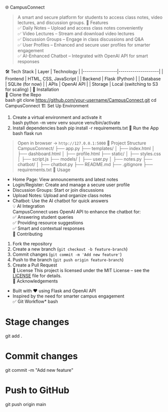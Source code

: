 🌐 CampusConnect  
> A smart and secure platform for students to access class notes, video lectures, and discussion groups.
🚀 Features  
✅ Daily Notes – Upload and access class notes conveniently  
✅ Video Lectures – Stream and download video lectures  
✅ Discussion Groups – Engage in class discussions and Q&A  
✅ User Profiles – Enhanced and secure user profiles for smarter engagement  
✅ AI-Enhanced Chatbot – Integrated with OpenAI API for smart responses  
 

🛠️ Tech Stack
| Layer           | Technology         |
|-----------------|--------------------|
| Frontend    | HTML, CSS, JavaScript |
| Backend     | Flask (Python)      |
| Database     | SQLite (for now)    |
| APIs         | OpenAI API          |
| Storage       | Local (switching to S3 for scaling) |
🎯 Installation  
🔽 Clone the Repo  
bash
git clone https://github.com/your-username/CampusConnect.git
cd CampusConnect
🏗️ Set Up Environment  
1. Create a virtual environment and activate it  
bash
python -m venv venv
source venv/bin/activate
2. Install dependencies
bash
pip install -r requirements.txt
🚀 Run the App  
bash
flask run

> Open in browser → `http://127.0.0.1:5000`
 📂 Project Structure
CampusConnect/
├── app.py
├── templates/
│   ├── index.html
│   ├── dashboard.html
│   ├── profile.html
├── static/
│   ├── styles.css
│   ├── script.js
├── models/
│   ├── user.py
│   ├── notes.py
├── chatbot/
│   ├── chatbot.py
├── README.md
├── .gitignore
├── requirements.txt
>  🧪 Usage  
- Home Page: View announcements and latest notes  
- Login/Register: Create and manage a secure user profile  
- Discussion Groups: Start or join discussions  
- Upload Notes: Upload and organize class notes  
- Chatbot: Use the AI chatbot for quick answers  
 💡 AI Integration  
CampusConnect uses OpenAI API to enhance the chatbot for:  
✅ Answering student queries  
✅ Providing resource suggestions  
✅ Smart and contextual responses  
 🤝 Contributing  
1. Fork the repository  
2. Create a new branch (`git checkout -b feature-branch`)  
3. Commit changes (`git commit -m 'Add new feature'`)  
4. Push to the branch (`git push origin feature-branch`)  
5. Create a Pull Request  
 📄 License
This project is licensed under the MIT License – see the [LICENSE](LICENSE) file for details.  
 🌟 Acknowledgements 
- Built with ❤️ using Flask and OpenAI API  
- Inspired by the need for smarter campus engagement  
 ✅ Git Workflow* 
bash
# Stage changes
git add .

# Commit changes
git commit -m "Add new feature"

# Push to GitHub
git push origin main
